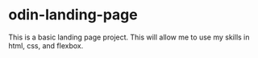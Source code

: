 # odin-landing-page
This is a basic landing page project. 
This will allow me to use my skills in html, css, and flexbox. 
